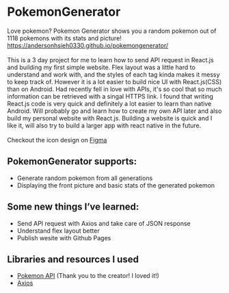 # PokemonGenerator
Love pokemon? Pokemon Generator shows you a random pokemon out of 1118 pokemons with its stats and picture! https://andersonhsieh0330.github.io/pokemongenerator/
<br/>
<br/>
This is a 3 day project for me to learn how to send API request in React.js and building my first simple website. Flex layout was a little hard to understand and work with, and the styles of each tag kinda makes it messy to keep track of. However it is a lot easier to build nice UI with React.js(CSS) than on Android. Had recently fell in love with APIs, it's so cool that so much information can be retrieved with a singal HTTPS link. I found that writing React.js code is very quick and definitely a lot easier to learn than native Android. Will probably go and learn how to create my own API later and also build my personal website with React.js. Building a website is quick and I like it, will also try to build a larger app with react native in the future. 
<br/>
<br/>
Checkout the icon design on [Figma](https://www.figma.com/file/sGVn5GOlEIGQAiyUBuxLfL/Pokemon-Generator-Icon)
## PokemonGenerator supports:
- Generate random pokemon from all generations 
- Displaying the front picture and basic stats of the generated pokemon

## Some new things I’ve learned:
- Send API request with Axios and take care of JSON response
- Understand flex layout better
- Publish wesite with Github Pages

## Libraries and resources I used 
- [Pokemon API](https://pokeapi.co/) (Thank you to the creator! I loved it!)
- [Axios](https://github.com/axios/axios)
